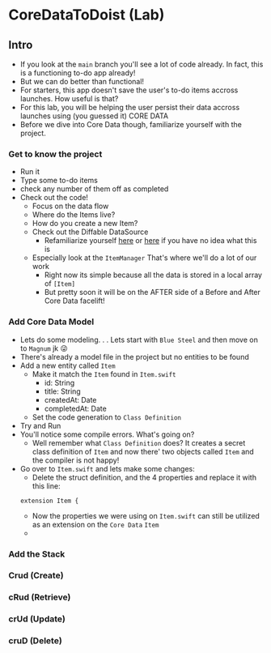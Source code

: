 # CoreDataToDoist (Lab)

## Intro
- If you look at the `main` branch you'll see a lot of code already. In fact, this is a functioning to-do app already! 
- But we can do better than functional!
- For starters, this app doesn't save the user's to-do items accross launches. How useful is that?
- For this lab, you will be helping the user persist their data accross launches using (you guessed it) CORE DATA
- Before we dive into Core Data though, familiarize yourself with the project. 

### Get to know the project
  - Run it
  - Type some to-do items
  - check any number of them off as completed
  - Check out the code!
    - Focus on the data flow
    - Where do the Items live?
    - How do you create a new Item?
    - Check out the Diffable DataSource
        - Refamiliarize yourself [here](https://wwdcbysundell.com/2019/diffable-data-sources-first-look/) or [here](https://developer.apple.com/wwdc19/220) if you have no idea what this is
    - Especially look at the `ItemManager` That's where we'll do a lot of our work
      - Right now its simple because all the data is stored in a local array of `[Item]`
      - But pretty soon it will be on the AFTER side of a Before and After Core Data facelift!
  
### Add Core Data Model
- Lets do some modeling. . . Lets start with `Blue Steel` and then move on to `Magnum` jk 😜
- There's already a model file in the project but no entities to be found
- Add a new entity called `Item`
  - Make it match the `Item` found in `Item.swift`
    - id: String
    - title: String
    - createdAt: Date
    - completedAt: Date
  - Set the code generation to `Class Definition`
- Try and Run
- You'll notice some compile errors. What's going on?
  - Well remember what `Class Definition` does? It creates a secret class definition of `Item` and now there' two objects called `Item` and the compiler is not happy!
- Go over to `Item.swift`  and lets make some changes:
  - Delete the struct definition, and the 4 properties and replace it with this line:
  ```
  extension Item { 
  ```
  - Now the properties we were using on `Item.swift` can still be utilized as an extension on the `Core Data` `Item`
  - 
### Add the Stack
### Crud (Create)
### cRud (Retrieve)
### crUd (Update)
### cruD (Delete)


